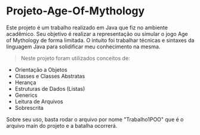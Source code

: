 # Projeto-Age-Of-Mythology
Este projeto é um trabalho realizado em Java que fiz no ambiente acadêmico. Seu objetivo é realizar a representação ou simular o jogo Age of Mythology de forma limitada.
O intuito foi trabalhar técnicas e sintaxes da linguagem Java para solidificar meu conhecimento na mesma.

> Neste projeto foram utilizados conceitos de:
- Orientação a Objetos
- Classes e Classes Abstratas
- Herança
- Estruturas de Dados (Listas)
- Generics
- Leitura de Arquivos
- Sobrescrita

Sobre seu uso, basta rodar o arquivo por nome "Trabalho1POO" que é o arquivo main do projeto e a batalha ocorrerá.
